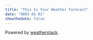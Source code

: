```yaml
---
title: "This Is Your Weather Forecast"
date: "0003-01-01"
showthedate: false
---
```


<style>
.weather-table {
    table-layout: fixed;
    width: 100%;
}
details {
    padding-top: 1em;
}
</style>

<div id="weather"></div>

Powered by [weatherstack](https://weatherstack.com/).

